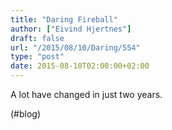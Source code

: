 ```yaml
---
title: "Daring Fireball"
author: ["Eivind Hjertnes"]
draft: false
url: "/2015/08/10/Daring/554"
type: "post"
date: 2015-08-10T02:00:00+02:00
---
```


A lot have changed in just two years.

(#blog)
